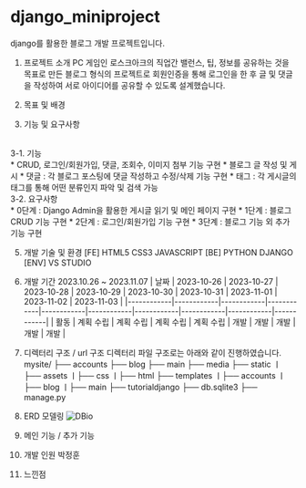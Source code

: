 # django_miniproject
django를 활용한 블로그 개발 프로젝트입니다.

1. 프로젝트 소개
  PC 게임인 로스크아크의 직업간 밸런스, 팁, 정보를 공유하는 것을 목표로 만든 블로그 형식의 프로젝트로
  회원인증을 통해 로그인을 한 후 글 및 댓글을 작성하여 서로 아이디어를 공유할 수 있도록 설계했습니다.

2. 목표 및 배경


3. 기능 및 요구사항
  <br>
  3-1. 기능
  <br>
    * CRUD, 로그인/회원가입, 댓글, 조회수, 이미지 첨부 기능 구현
    * 블로그 글 작성 및 게시
    * 댓글 : 각 블로그 포스팅에 댓글 작성하고 수정/삭제 기능 구현
    * 태그 : 각 게시글의 태그를 통해 어떤 분류인지 파악 및 검색 가능
  <br>
   3-2. 요구사항
  <br>
   * 0단계 : Django Admin을 활용한 게시글 읽기 및 메인 페이지 구현
   * 1단계 : 블로그 CRUD 기능 구현
   * 2단계 : 로그인/회원가입 기능 구현
   * 3단계 : 블로그 기능 외 추가 기능 구현
    
5. 개발 기술 및 환경
  [FE]
  HTML5 CSS3 JAVASCRIPT
  [BE]
  PYTHON DJANGO
  [ENV]
  VS STUDIO

6. 개발 기간
  2023.10.26 ~ 2023.11.07
  | 날짜       | 2023-10-26 | 2023-10-27 | 2023-10-28 | 2023-10-29 | 2023-10-30 | 2023-10-31 | 2023-11-01 | 2023-11-02 | 2023-11-03 |
  |------------|------------|------------|------------|------------|------------|------------|------------|------------|------------|
  | 활동       | 계획 수립  | 계획 수립  | 계획 수립  | 계획 수립   |    개발    |     개발    |   개발    |     개발    |    개발    |

7. 디렉터리 구조 / url 구조
  디렉터리 파일 구조로는 아래와 같이 진행하였습니다.
  mysite/
  ├── accounts
  ├── blog
  ├── main
  ├── media
  ├── static
  ㅣ├── assets
  ㅣ├── css
  ㅣ├── html
  ├── templates
  ㅣ├── accounts
  ㅣ├── blog
  ㅣ├── main
  ├── tutorialdjango
  ├── db.sqlite3
  ├── manage.py

8. ERD 모델링
  ![DBio](https://github.com/mintcookie-park/django_miniproject/assets/79849531/22d95a53-f908-4d31-8c49-7ec3a56cb28e)

9. 메인 기능 / 추가 기능
  
  
10. 개발 인원
  박정훈
  
11. 느낀점
  
  

